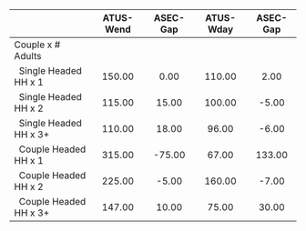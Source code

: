 
|                      |    ATUS-Wend |     ASEC-Gap |    ATUS-Wday |     ASEC-Gap |
| -------------------- | :----------: | :----------: | :----------: | :----------: |
| Couple x # Adults    |              |              |              |              |
| &nbsp;&nbsp;Single Headed HH x 1 |       150.00 |         0.00 |       110.00 |         2.00 |
| &nbsp;&nbsp;Single Headed HH x 2 |       115.00 |        15.00 |       100.00 |        -5.00 |
| &nbsp;&nbsp;Single Headed HH x 3+ |       110.00 |        18.00 |        96.00 |        -6.00 |
| &nbsp;&nbsp;Couple Headed HH x 1 |       315.00 |       -75.00 |        67.00 |       133.00 |
| &nbsp;&nbsp;Couple Headed HH x 2 |       225.00 |        -5.00 |       160.00 |        -7.00 |
| &nbsp;&nbsp;Couple Headed HH x 3+ |       147.00 |        10.00 |        75.00 |        30.00 |

